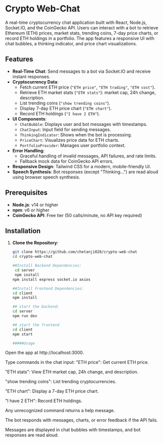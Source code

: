 # Crypto Web-Chat

A real-time cryptocurrency chat application built with React, Node.js, Socket.IO, and the CoinGecko API. Users can interact with a bot to retrieve Ethereum (ETH) prices, market stats, trending coins, 7-day price charts, or record ETH holdings in a portfolio. The app features a responsive UI with chat bubbles, a thinking indicator, and price chart visualizations.

## Features

- **Real-Time Chat**: Send messages to a bot via Socket.IO and receive instant responses.
- **Cryptocurrency Data**:
  - Fetch current ETH price (`"ETH price"`, `"ETH trading"`, `"ETH cost"`).
  - Retrieve ETH market stats (`"ETH stats"`): market cap, 24h change, description.
  - List trending coins (`"show trending coins"`).
  - Display 7-day ETH price chart (`"ETH chart"`).
  - Record ETH holdings (`"I have 2 ETH"`).
- **UI Components**:
  - `ChatBubble`: Displays user and bot messages with timestamps.
  - `ChatInput`: Input field for sending messages.
  - `ThinkingIndicator`: Shows when the bot is processing.
  - `PriceChart`: Visualizes price data for ETH charts.
  - `PortfolioProvider`: Manages user portfolio context.
- **Error Handling**:
  - Graceful handling of invalid messages, API failures, and rate limits.
  - Fallback mock data for CoinGecko API errors.
- **Responsive Design**: Tailwind CSS for a modern, mobile-friendly UI.
- **Speech Synthesis**: Bot responses (except "Thinking...") are read aloud using browser speech synthesis.

## Prerequisites

- **Node.js**: v14 or higher
- **npm**: v6 or higher
- **CoinGecko API**: Free tier (50 calls/minute, no API key required)

## Installation

1. **Clone the Repository**:
   ```bash
   git clone https://github.com/chetanji028/crypto-web-chat
   cd crypto-web-chat 

   ##Install Backend Dependencies:
    cd server 
    npm install
   npm install express socket.io axios  

   ##Install Frontend Dependencies:
   cd client 
   npm install 

   ## start the backend:
   cd server 
   npm run dev 

   ## start the frontend 
   cd client 
   npm start 

   #####Usage
Open the app at http://localhost:3000.

Type commands in the chat input:
"ETH price": Get current ETH price.

"ETH stats": View ETH market cap, 24h change, and description.

"show trending coins": List trending cryptocurrencies.

"ETH chart": Display a 7-day ETH price chart.

"I have 2 ETH": Record ETH holdings.

Any unrecognized command returns a help message.

The bot responds with messages, charts, or error feedback if the API fails.

Messages are displayed in chat bubbles with timestamps, and bot responses are read aloud.




